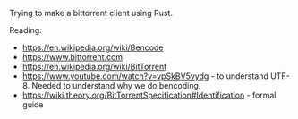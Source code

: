 Trying to make a bittorrent client using Rust. 

Reading: 
- https://en.wikipedia.org/wiki/Bencode
- https://www.bittorrent.com
- https://en.wikipedia.org/wiki/BitTorrent
- https://www.youtube.com/watch?v=vpSkBV5vydg - to understand UTF-8. Needed to understand why we do bencoding.
- https://wiki.theory.org/BitTorrentSpecification#Identification - formal guide
